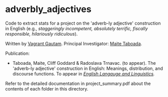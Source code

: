 # adverbly_adjectives
Code to extract stats for a project on the 'adverb-ly adjective' construction in English (e.g., _staggeringly incompetent, absolutely terrific, fiscally responsible, hilariously ridiculous_). 

Written by [Vagrant Gautam](https://dippedrusk.com/). Principal Investigator: [Maite Taboada](https://www.sfu.ca/~mtaboada/). 

Publication:

* Taboada, Maite, Cliff Goddard & Radoslava Trnavac. (to appear). The 'adverb-ly adjective' construction in English: Meanings, distribution, and discourse functions. To appear in _[English Langauge and Linguistics](https://www.cambridge.org/core/journals/english-language-and-linguistics)._

Refer to the detailed documentation in project_summary.pdf about the contents of each folder in this directory.
